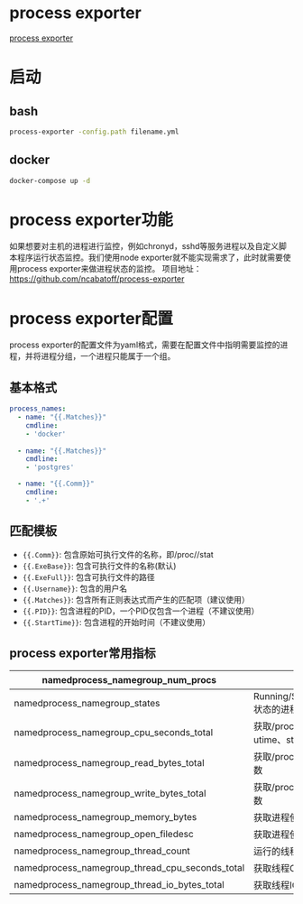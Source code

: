 # process exporter
[process exporter](https://github.com/ncabatoff/process-exporter)

# 启动
## bash
```bash
process-exporter -config.path filename.yml
```
## docker
```bash
docker-compose up -d
```

# process exporter功能
如果想要对主机的进程进行监控，例如chronyd，sshd等服务进程以及自定义脚本程序运行状态监控。我们使用node exporter就不能实现需求了，此时就需要使用process exporter来做进程状态的监控。
项目地址：https://github.com/ncabatoff/process-exporter

# process exporter配置
process exporter的配置文件为yaml格式，需要在配置文件中指明需要监控的进程，并将进程分组，一个进程只能属于一个组。

## 基本格式
```yaml
process_names:
  - name: "{{.Matches}}"
    cmdline:
    - 'docker'
 
  - name: "{{.Matches}}"
    cmdline:
    - 'postgres'

  - name: "{{.Comm}}"
    cmdline:
    - '.+'
```

## 匹配模板
+ `{{.Comm}}`: 包含原始可执行文件的名称，即/proc/<pid>/stat
+ `{{.ExeBase}}`: 包含可执行文件的名称(默认)
+ `{{.ExeFull}}`: 包含可执行文件的路径
+ `{{.Username}}`: 包含的用户名
+ `{{.Matches}}`: 包含所有正则表达式而产生的匹配项（建议使用）
+ `{{.PID}}`: 包含进程的PID，一个PID仅包含一个进程（不建议使用）
+ `{{.StartTime}}`: 包含进程的开始时间（不建议使用）

## process exporter常用指标
|namedprocess_namegroup_num_procs|运行的进程数|
|---|---|
|namedprocess_namegroup_states|Running/Sleeping/Other/Zombie状态的进程数|
|namedprocess_namegroup_cpu_seconds_total|获取/proc/[pid]/stat 进程CPU utime、stime状态时间|
|namedprocess_namegroup_read_bytes_total|获取/proc/[pid]/io 进程读取字节数|
|namedprocess_namegroup_write_bytes_total|获取/proc/[pid]/io 进程写入字节数|
|namedprocess_namegroup_memory_bytes|获取进程使用的内存字节数|
|namedprocess_namegroup_open_filedesc|获取进程使用的文件描述符数量|
|namedprocess_namegroup_thread_count|运行的线程数|
|namedprocess_namegroup_thread_cpu_seconds_total|获取线程CPU状态时间|
|namedprocess_namegroup_thread_io_bytes_total|获取线程IO字节数|

